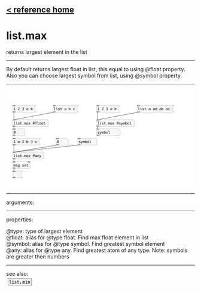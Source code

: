 [< reference home](index.html)
---

# list.max


returns largest element in the list

---

By default returns largest float in list, this equal to using @float
            property.
Also you can choose largest symbol from list, using @symbol property.
<br>


---


![example](examples/list.max-example.jpg)

---
arguments:


---
properties:

@type: type of
            largest element<br>
@float: alias for @type float. Find max float element in
            list<br>
@symbol: alias for @type symbol. Find greatest symbol
            element<br>
@any: alias for @type any. Find greatest atom of any type.
            Note: symbols are greater then numbers<br>

---
see also:<br>
[![list.min](img/object_list.min.png)](list.min.html)

